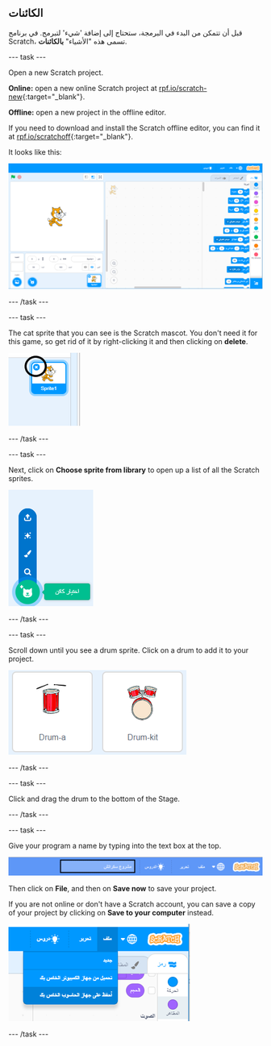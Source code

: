 ## الكائنات

قبل أن تتمكن من البدء في البرمجة، ستحتاج إلى إضافة 'شيء' لتبرمج. في برنامج Scratch، تسمى هذه "الأشياء" **بالكائنات**.

\--- task \---

Open a new Scratch project.

**Online:** open a new online Scratch project at [rpf.io/scratch-new](http://rpf.io/scratch-new){:target="_blank"}.

**Offline:** open a new project in the offline editor.

If you need to download and install the Scratch offline editor, you can find it at [rpf.io/scratchoff](http://rpf.io/scratchoff){:target="_blank"}.

It looks like this:

![screenshot](images/band-scratch.png)

\--- /task \---

\--- task \---

The cat sprite that you can see is the Scratch mascot. You don't need it for this game, so get rid of it by right-clicking it and then clicking on **delete**.

![لقطة الشاشة](images/band-delete-annotated.png)

\--- /task \---

\--- task \---

Next, click on **Choose sprite from library** to open up a list of all the Scratch sprites.

![screenshot](images/band-sprite-library.png)

\--- /task \---

\--- task \---

Scroll down until you see a drum sprite. Click on a drum to add it to your project.

![screenshot](images/band-sprite-drum.png)

\--- /task \---

\--- task \---

Click and drag the drum to the bottom of the Stage.

\--- /task \---

\--- task \---

Give your program a name by typing into the text box at the top.

![name](images/band-name-annotated.png)

Then click on **File**, and then on **Save now** to save your project.

If you are not online or don't have a Scratch account, you can save a copy of your project by clicking on **Save to your computer** instead.

![screenshot](images/band-save.png)

\--- /task \---